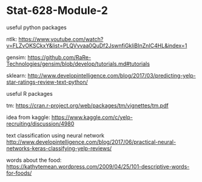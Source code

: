# Stat-628-Module-2

useful python packages

ntlk: https://www.youtube.com/watch?v=FLZvOKSCkxY&list=PLQVvvaa0QuDf2JswnfiGkliBInZnIC4HL&index=1

gensim: https://github.com/RaRe-Technologies/gensim/blob/develop/tutorials.md#tutorials

sklearn: http://www.developintelligence.com/blog/2017/03/predicting-yelp-star-ratings-review-text-python/

useful R packages

tm: https://cran.r-project.org/web/packages/tm/vignettes/tm.pdf

idea from kaggle: https://www.kaggle.com/c/yelp-recruiting/discussion/4980

text classification using neural network http://www.developintelligence.com/blog/2017/06/practical-neural-networks-keras-classifying-yelp-reviews/

words about the food: https://kathytemean.wordpress.com/2009/04/25/101-descriptive-words-for-foods/







